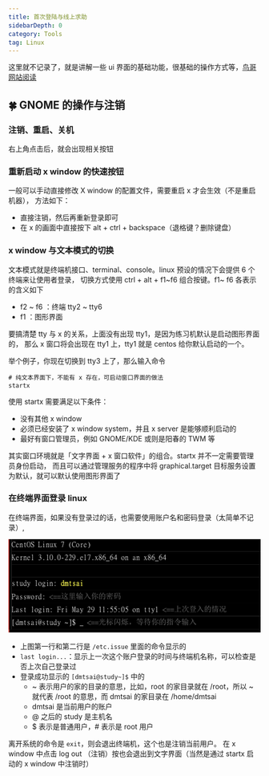 ```yaml
---
title: 首次登陆与线上求助
sidebarDepth: 0 
category: Tools 
tag: Linux
---
```



这里就不记录了，就是讲解一些 ui 界面的基础功能，很基础的操作方式等，[鸟哥网站阅读](http://linux.vbird.org/linux_basic/0160startlinux.php)

## 🍀 GNOME 的操作与注销

### 注销、重启、关机
右上角点击后，就会出现相关按钮

### 重新启动 x window 的快速按钮

一般可以手动直接修改 X window 的配置文件，需要重启 x 才会生效（不是重启机器），
方法如下：

- 直接注销，然后再重新登录即可
- 在 x 的画面中直接按下 alt + ctrl + backspace（退格键？删除键盘）

### x window 与文本模式的切换
文本模式就是终端机接口、terminal、console。linux 预设的情况下会提供 6 个终端来让使用者登录，
切换方式使用 ctrl + alt + f1~f6 组合按键。f1~ f6 各表示的含义如下

- f2 ~ f6 ：终端 tty2 ~ tty6
- f1 ：图形界面

要搞清楚 tty 与 x 的关系，上面没有出现 tty1，是因为练习机默认是启动图形界面的，
那么 x 窗口将会出现在 tty1 上，tty1 就是 centos 给你默认启动的一个。

举个例子，你现在切换到 tty3 上了，那么输入命令

```
# 纯文本界面下，不能有 x 存在，可启动窗口界面的做法
startx
```

使用 startx 需要满足以下条件：

- 没有其他 x window
- 必须已经安装了 x window system，并且 x server 是能够顺利启动的
- 最好有窗口管理员，例如 GNOME/KDE 或则是阳春的 TWM 等

其实窗口环境就是「文字界面 + x 窗口软件」的组合。startx 并不一定需要管理员身份启动，
而且可以通过管理服务的程序中将 graphical.target 目标服务设置为默认，就可以默认使用图形界面了

### 在终端界面登录 linux
在终端界面，如果没有登录过的话，也需要使用账户名和密码登录（太简单不记录）,

![](./assets/markdown-img-paste-20191004225231141.png)

- 上图第一行和第二行是 `/etc.issue` 里面的命令显示的
- `last login...`：显示上一次这个账户登录的时间与终端机名称，可以检查是否上次自己登录过
- 登录成功显示的 `[dmtsai@study~]$` 中的
  - ~ 表示用户的家的目录的意思，比如，root 的家目录就在 /root，所以 ~ 就代表 /root 的意思，而 dmtsai 的家目录在 /home/dmtsai
  - dmtsai 是当前用户的账户
  - @ 之后的 study 是主机名
  - $ 表示是普通用户，# 表示是 root 用户

离开系统的命令是 `exit`，则会退出终端机，这个也是注销当前用户。
在 x window 中点击 log out （注销）按也会退出到文字界面（当然是通过 startx 启动的 x window 中注销时）
